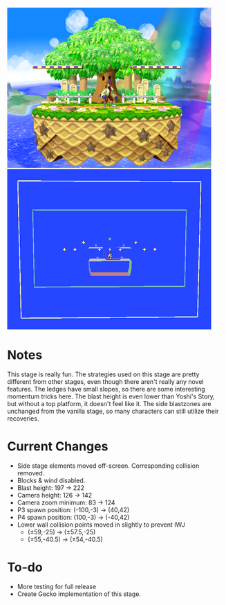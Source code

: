 ![v0.7a](overview.png "v0.7a")
![v0.7a](bounds.png "v0.7a")
# Notes
This stage is really fun. The strategies used on this stage are pretty different from other stages, even though there aren't really any novel features. The ledges have small slopes, so there are some interesting momentum tricks here. The blast height is even lower than Yoshi's Story, but without a top platform, it doesn't feel like it. The side blastzones are unchanged from the vanilla stage, so many characters can still utilize their recoveries.

# Current Changes
* Side stage elements moved off-screen. Corresponding collision removed.
* Blocks & wind disabled.
* Blast height: 197 -> 222
* Camera height: 126 -> 142
* Camera zoom minimum: 83 -> 124
* P3 spawn position: (-100,-3) -> (40,42)
* P4 spawn position: (100,-3) -> (-40,42)
* Lower wall collision points moved in slightly to prevent IWJ
	* (±59,-25) -> (±57.5,-25)
	* (±55,-40.5) -> (±54,-40.5)


# To-do
* More testing for full release
* Create Gecko implementation of this stage.